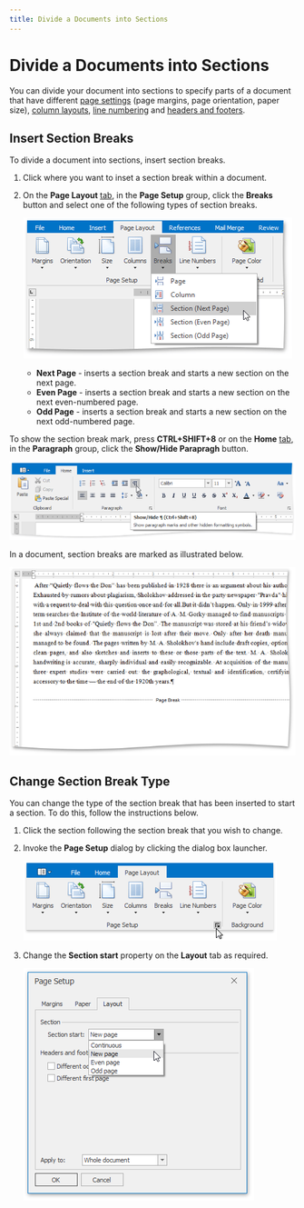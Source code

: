 ```yaml
---
title: Divide a Documents into Sections
---
```

# Divide a Documents into Sections
You can divide your document into sections to specify parts of a document that have different [page settings](../../../../interface-elements-for-desktop/articles/rich-text-editor/document-layout-and-page-setup/adjust-page-settings.md) (page margins, page orientation, paper size), [column layouts](../../../../interface-elements-for-desktop/articles/rich-text-editor/document-layout-and-page-setup/lay-out-text-in-columns.md), [line numbering](../../../../interface-elements-for-desktop/articles/rich-text-editor/document-layout-and-page-setup/add-line-numbers.md) and [headers and footers](../../../../interface-elements-for-desktop/articles/rich-text-editor/header-and-footer.md).

## Insert Section Breaks
To divide a document into sections, insert section breaks.
1. Click where you want to inset a section break within a document.
2. On the **Page Layout** [ tab](../../../../interface-elements-for-desktop/articles/rich-text-editor/text-editor-ui/ribbon-interface.md), in the **Page Setup** group, click the **Breaks** button and select one of the following types of section breaks.
	
	![RTEInsertSectionBreak](../../../images/Img121268.png)
	* **Next Page** - inserts a section break and starts a new section on the next page.
	* **Even Page** - inserts a section break and starts a new section on the next even-numbered page.
	* **Odd Page** - inserts a section break and starts a new section on the next odd-numbered page.

To show the section break mark, press **CTRL+SHIFT+8** or on the **Home** [ tab](../../../../interface-elements-for-desktop/articles/rich-text-editor/text-editor-ui/ribbon-interface.md), in the **Paragraph** group, click the **Show/Hide Parapragh** button.

![RTEShowHideParagraph](../../../images/Img121269.png)

In a document, section breaks are marked as illustrated below.

![RTEBreakSectionMark](../../../images/Img121270.png)

## Change Section Break Type
You can change the type of the section break that has been inserted to start a section. To do this, follow the instructions below.
1. Click the section following the section break that you wish to change.
2. Invoke the **Page Setup** dialog by clicking the dialog box launcher.
	
	![RTEPageSetupDialog_invoke](../../../images/Img128736.png)
3. Сhange the **Section start** property on the **Layout** tab as required.
	
	![RTEChangeSectionStart](../../../images/Img121271.png)